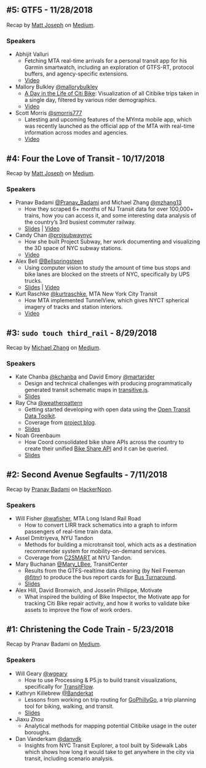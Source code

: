 ## #5: GTF5 - 11/28/2018

Recap by [Matt Joseph](https://twitter.com/mattjoseph0) on [Medium](https://medium.com/@mattjoseph/recap-transit-techies-5-gtf5-950673bdce51).

### Speakers

- Abhijit Valluri
  - Fetching MTA real-time arrivals for a personal transit app for his Garmin smartwatch, including an exploration of GTFS-RT, protocol buffers, and agency-specific extensions.
  - [Video](https://www.youtube.com/watch?v=7ugSNfB-xJ0)
- Mallory Bulkley [@mallorybulkley](https://twitter.com/mallorybulkley/)
  - [A Day in the Life of Citi Bike](https://mallorybulkley.com/citi-bike-visualization/): Visualization of all Citibike trips taken in a single day, filtered by various rider demographics.
  - [Video](https://www.youtube.com/watch?v=pp2cy0DaEsA)
- Scott Morris [@smorris777](https://twitter.com/smorris777)
  - Latesting and upcoming features of the MYmta mobile app, which was recently launched as the official app of the MTA with real-time information across modes and agencies.
  - [Video](https://www.youtube.com/watch?v=W8dS1de7xEM)

## #4: Four the Love of Transit - 10/17/2018

Recap by [Matt Joseph](https://twitter.com/mattjoseph0) on [Medium](https://medium.com/@mattjoseph/recap-transit-techies-nyc-4-four-the-love-of-transit-317b6fcb8a31).

### Speakers
- Pranav Badami [@Pranav_Badami](https://twitter.com/Pranav_Badami) and Michael Zhang [@mzhang13](https://twitter.com/mzhang13)
  - How they scraped 6+ months of NJ Transit data for over 100,000+ trains, how you can access it, and some interesting data analysis of the country’s 3rd busiest commuter railway.
  - [Slides](presentations/2018-10-17_BadamiZhang_NJTransit.pdf) | [Video](https://www.youtube.com/watch?v=-IdTpH_ZvXw)
- Candy Chan [@projsubwaynyc](https://twitter.com/projsubwaynyc)
  - How she built Project Subway, her work documenting and visualizing the 3D space of NYC subway stations.
  - [Video](https://www.youtube.com/watch?v=Roc-U1eG5ow)
- Alex Bell [@Bellspringsteen](https://twitter.com/Bellspringsteen)
  - Using computer vision to study the amount of time bus stops and bike lanes are blocked on the streets of NYC, specifically by UPS trucks.
  - [Slides](presentations/2018-10-17_Bell_StatusQuoEverythingSucks.pdf) | [Video](https://www.youtube.com/watch?v=ZGPltKDUhUU)
- Kurt Raschke [@kurtraschke](https://twitter.com/kurtraschke), MTA New York City Transit
  - How MTA implemented TunnelView, which gives NYCT spherical imagery of tracks and station interiors.
  - [Video](https://www.youtube.com/watch?v=JWaIHlogYIc)

## #3: `sudo touch third_rail` - 8/29/2018

Recap by [Michael Zhang](https://twitter.com/mzhang13) on [Medium](https://medium.com/@mzhang13/three-projects-helping-to-build-better-transit-tools-for-the-future-bb3176c0f47b).

### Speakers
- Kate Chanba [@kchanba](https://twitter.com/kchanba) and David Emory [@martarider](https://twitter.com/martarider)
  - Design and technical challenges with producing programmatically generated transit schematic maps in [transitive.js](https://github.com/conveyal/transitive.js/).
  - [Slides](presentations/2018-08-29_ChanbaEmory_transitivejs.pdf)
- Ray Cha [@weatherpattern](https://twitter.com/weatherpattern)
  - Getting started developing with open data using the [Open Transit Data Toolkit](https://transitdatatoolkit.com/).
  - Coverage from [project blog](https://transitdatatoolkit.com/2018/10/08/recent-presentations/).
  - [Slides](https://weatherpattern.github.io/transit-techies-180829/#/)
- Noah Greenbaum
  - How Coord consolidated bike share APIs across the country to create their unified [Bike Share API](https://coord.co/docs/bike) and it can be queried.
  - [Slides](presentations/2018-08-29_Greenbaum_Coord.pdf)

## #2: Second Avenue Segfaults - 7/11/2018

Recap by [Pranav Badami](https://twitter.com/Pranav_Badami) on [HackerNoon](https://hackernoon.com/four-projects-improving-transportation-in-new-york-city-905fb4cd8bac).

### Speakers
- Will Fisher [@wafisher](https://twitter.com/wafisher), MTA Long Island Rail Road
  - How to convert LIRR track schematics into a graph to inform passengers of real-time train data.
- Assel Dmitriyeva, NYU Tandon
  - Methods for building a microtransit tool, which acts as a destination recommender system for mobility-on-demand services.
  - Coverage from [C2SMART](http://c2smart.engineering.nyu.edu/2018/07/13/c2smart-student-presents-at-transit-techies-nyc/) at NYU Tandon.
- Mary Buchanan [@Mary_LBee](https://twitter.com/Mary_LBee), TransitCenter
  - Results from the GTFS-realtime data cleaning (by Neil Freeman [@fitnr](https://twitter.com/fitnr)) to produce the bus report cards for [Bus Turnaround](http://busturnaround.nyc).
  - [Slides](presentations/2018-07-11_Buchanan_BusTurnaround.pdf)
- Alex Hill, David Bromwich, and Josselin Philippe, Motivate
  - What inspired the building of Bike Inspector, the Motivate app for tracking Citi Bike repair activity, and how it works to validate bike assets to improve the flow of work orders.

## #1: Christening the Code Train - 5/23/2018

Recap by Pranav Badami on [Medium](https://medium.com/@pranavbadami/transittechiesnyc-a-quick-recap-of-the-inaugural-meetup-b7c3a81428f2).

### Speakers
- Will Geary [@wgeary](https://twitter.com/wgeary)
  - How to use Processing & P5.js to build transit visualizations, specifically for [TransitFlow](https://github.com/transitland/transitland-processing-animation).
- Kathryn Killebrew [@Banderkat](https://twitter.com/Banderkat)
  -  Lessons from working on trip routing for [GoPhillyGo](https://gophillygo.org), a trip planning tool for biking, walking, and transit.
  - [Slides](presentations/2018-05-23_Killebrew_GoPhillyGo.pdf)
- Jiaxu Zhou
  - Analytical methods for mapping potential Citibike usage in the outer boroughs.
- Dan Vanderkam [@danvdk](https://twitter.com/danvdk)
  - Insights from NYC Transit Explorer, a tool built by Sidewalk Labs which shows how long it would take to get anywhere in the city via transit, including scenario analysis.
